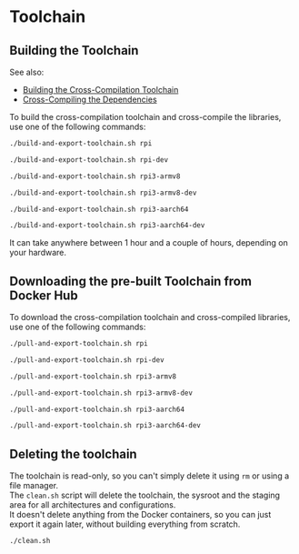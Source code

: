 # Toolchain


## Building the Toolchain

See also:

- [Building the Cross-Compilation Toolchain](https://tttapa.github.io/Pages/Raspberry-Pi/C++-Development/Building-The-Toolchain.html)
- [Cross-Compiling the Dependencies](https://tttapa.github.io/Pages/Raspberry-Pi/C++-Development/Dependencies.html)

To build the cross-compilation toolchain and cross-compile the libraries, use one of the following commands:

```sh
./build-and-export-toolchain.sh rpi
```
```sh
./build-and-export-toolchain.sh rpi-dev
```
```sh
./build-and-export-toolchain.sh rpi3-armv8
```
```sh
./build-and-export-toolchain.sh rpi3-armv8-dev
```
```sh
./build-and-export-toolchain.sh rpi3-aarch64
```
```sh
./build-and-export-toolchain.sh rpi3-aarch64-dev
```

It can take anywhere between 1 hour and a couple of hours, depending on your hardware.

## Downloading the pre-built Toolchain from Docker Hub

To download the cross-compilation toolchain and cross-compiled libraries, use one of the following commands:

```sh
./pull-and-export-toolchain.sh rpi
```
```sh
./pull-and-export-toolchain.sh rpi-dev
```
```sh
./pull-and-export-toolchain.sh rpi3-armv8
```
```sh
./pull-and-export-toolchain.sh rpi3-armv8-dev
```
```sh
./pull-and-export-toolchain.sh rpi3-aarch64
```
```sh
./pull-and-export-toolchain.sh rpi3-aarch64-dev
```

## Deleting the toolchain

The toolchain is read-only, so you can't simply delete it using `rm` or using
a file manager.  
The `clean.sh` script will delete the toolchain, the sysroot and the staging 
area for all architectures and configurations.  
It doesn't delete anything from the Docker containers, so you can just export it
again later, without building everything from scratch.

```sh
./clean.sh
```